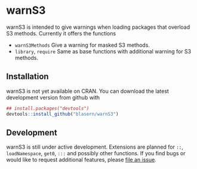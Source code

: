 warnS3
======

warnS3 is intended to give warnings when loading packages that overload S3 methods. Currently it offers the functions

-   `warnS3Methods` Give a warning for masked S3 methods.
-   `library`, `require` Same as base functions with additional warning for S3 methods.

Installation
------------

warnS3 is not yet available on CRAN. You can download the latest development version from github with

``` r
## install.packages("devtools")
devtools::install_github("blasern/warnS3")
```

Development
-----------

warnS3 is still under active development. Extensions are planned for `::`, `loadNamespace`, `get0`, `:::` and possibly other functions. If you find bugs or would like to request additional features, please [file an issue](https://github.com/blasern/warnS3/issues).
